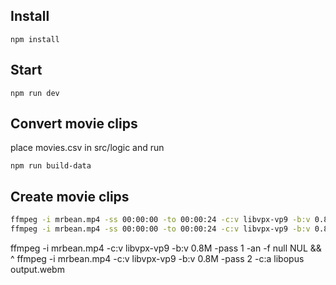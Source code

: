 ## Install
`npm install`

## Start
`npm run dev`

## Convert movie clips

place movies.csv in src/logic and run
```
npm run build-data
```

## Create movie clips

```bash
ffmpeg -i mrbean.mp4 -ss 00:00:00 -to 00:00:24 -c:v libvpx-vp9 -b:v 0.8M -pass 1 -an -f null NUL && ^
ffmpeg -i mrbean.mp4 -ss 00:00:00 -to 00:00:24 -c:v libvpx-vp9 -b:v 0.8M -pass 2 -c:a libopus output.webm
```

ffmpeg -i mrbean.mp4 -c:v libvpx-vp9 -b:v 0.8M -pass 1 -an -f null NUL && ^
ffmpeg -i mrbean.mp4 -c:v libvpx-vp9 -b:v 0.8M -pass 2 -c:a libopus output.webm
